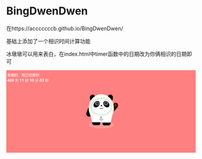 # BingDwenDwen
在https://acccccccb.github.io/BingDwenDwen/ 

基础上添加了一个相识时间计算功能

冰墩墩可以用来表白，在index.html中timer函数中的日期改为你俩相识的日期即可


![](https://github.com/monkey1024/bingdwendwenlover/blob/master/images/preview.png)

